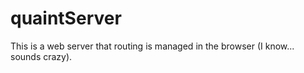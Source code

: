 # quaintServer
This is a web server that routing is managed in the browser (I know... sounds crazy).
